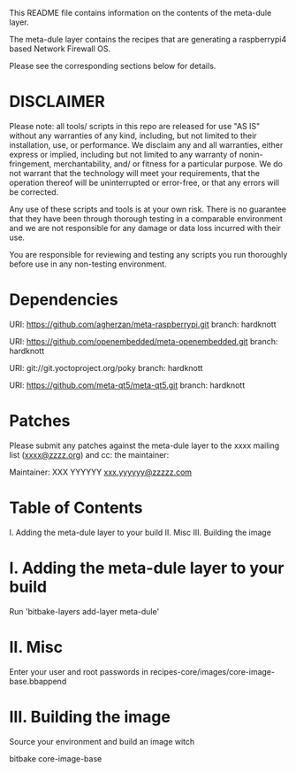 This README file contains information on the contents of the meta-dule layer.

The meta-dule layer contains the recipes that are generating a raspberrypi4 based 
Network Firewall OS.

Please see the corresponding sections below for details.

DISCLAIMER
==========

Please note: all tools/ scripts in this repo are released for use "AS IS" 
without any warranties of any kind, including, but not limited to their 
installation, use, or performance. We disclaim any and all warranties, either 
express or implied, including but not limited to any warranty of nonin-
fringement, merchantability, and/ or fitness for a particular purpose. We do 
not warrant that the technology will meet your requirements, that the operation
thereof will be uninterrupted or error-free, or that any errors will be 
corrected.

Any use of these scripts and tools is at your own risk. There is no guarantee 
that they have been through thorough testing in a comparable environment and we
are not responsible for any damage or data loss incurred with their use.

You are responsible for reviewing and testing any scripts you run thoroughly 
before use in any non-testing environment.

Dependencies
============

  URI: https://github.com/agherzan/meta-raspberrypi.git
  branch: hardknott

  URI: https://github.com/openembedded/meta-openembedded.git 
  branch: hardknott

  URI: git://git.yoctoproject.org/poky
  branch: hardknott

  URI: https://github.com/meta-qt5/meta-qt5.git
  branch: hardknott

Patches
=======

Please submit any patches against the meta-dule layer to the xxxx mailing list (xxxx@zzzz.org)
and cc: the maintainer:

Maintainer: XXX YYYYYY <xxx.yyyyyy@zzzzz.com>

Table of Contents
=================

   I. Adding the meta-dule layer to your build
  II. Misc
 III. Building the image


I. Adding the meta-dule layer to your build
=================================================

Run 'bitbake-layers add-layer meta-dule'

II. Misc
========

Enter your user and root passwords in recipes-core/images/core-image-base.bbappend

III. Building the image
=======================

Source your environment and build an image witch

bitbake core-image-base

